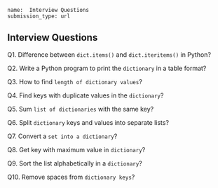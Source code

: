 ```ngMeta
name:  Interview Questions
submission_type: url
```
## Interview Questions

Q1. Difference between `dict.items()` and `dict.iteritems()` in Python?

Q2. Write a Python program to print the `dictionary` in a table format?

Q3. How to find `length of dictionary values`?

Q4. Find keys with duplicate values in the `dictionary`?

Q5. Sum `list of dictionaries` with the same key?

Q6. Split `dictionary` keys and values into separate lists?

Q7. Convert a `set into a dictionary`?

Q8. Get key with maximum value in `dictionary`?

Q9. Sort the list alphabetically in a `dictionary`?

Q10. Remove spaces from `dictionary keys`?
